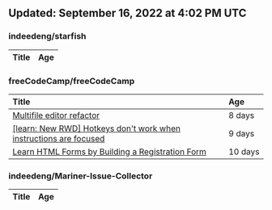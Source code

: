 ## Updated: September 16, 2022 at 4:02 PM UTC


### indeedeng/starfish
|**Title**|**Age**|
|:----|:----|


### freeCodeCamp/freeCodeCamp
|**Title**|**Age**|
|:----|:----|
|[Multifile editor refactor](https://github.com/freeCodeCamp/freeCodeCamp/issues/47467)|8&nbsp;days|
|[[learn: New RWD] Hotkeys don't work when instructions are focused ](https://github.com/freeCodeCamp/freeCodeCamp/issues/47457)|9&nbsp;days|
|[Learn HTML Forms by Building a Registration Form](https://github.com/freeCodeCamp/freeCodeCamp/issues/47456)|10&nbsp;days|


### indeedeng/Mariner-Issue-Collector
|**Title**|**Age**|
|:----|:----|